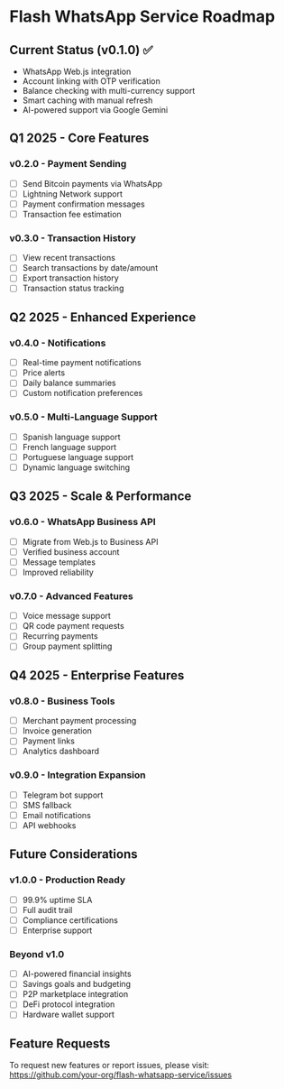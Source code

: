 # Flash WhatsApp Service Roadmap

## Current Status (v0.1.0) ✅
- WhatsApp Web.js integration
- Account linking with OTP verification
- Balance checking with multi-currency support
- Smart caching with manual refresh
- AI-powered support via Google Gemini

## Q1 2025 - Core Features

### v0.2.0 - Payment Sending
- [ ] Send Bitcoin payments via WhatsApp
- [ ] Lightning Network support
- [ ] Payment confirmation messages
- [ ] Transaction fee estimation

### v0.3.0 - Transaction History
- [ ] View recent transactions
- [ ] Search transactions by date/amount
- [ ] Export transaction history
- [ ] Transaction status tracking

## Q2 2025 - Enhanced Experience

### v0.4.0 - Notifications
- [ ] Real-time payment notifications
- [ ] Price alerts
- [ ] Daily balance summaries
- [ ] Custom notification preferences

### v0.5.0 - Multi-Language Support
- [ ] Spanish language support
- [ ] French language support
- [ ] Portuguese language support
- [ ] Dynamic language switching

## Q3 2025 - Scale & Performance

### v0.6.0 - WhatsApp Business API
- [ ] Migrate from Web.js to Business API
- [ ] Verified business account
- [ ] Message templates
- [ ] Improved reliability

### v0.7.0 - Advanced Features
- [ ] Voice message support
- [ ] QR code payment requests
- [ ] Recurring payments
- [ ] Group payment splitting

## Q4 2025 - Enterprise Features

### v0.8.0 - Business Tools
- [ ] Merchant payment processing
- [ ] Invoice generation
- [ ] Payment links
- [ ] Analytics dashboard

### v0.9.0 - Integration Expansion
- [ ] Telegram bot support
- [ ] SMS fallback
- [ ] Email notifications
- [ ] API webhooks

## Future Considerations

### v1.0.0 - Production Ready
- [ ] 99.9% uptime SLA
- [ ] Full audit trail
- [ ] Compliance certifications
- [ ] Enterprise support

### Beyond v1.0
- [ ] AI-powered financial insights
- [ ] Savings goals and budgeting
- [ ] P2P marketplace integration
- [ ] DeFi protocol integration
- [ ] Hardware wallet support

## Feature Requests
To request new features or report issues, please visit:
https://github.com/your-org/flash-whatsapp-service/issues